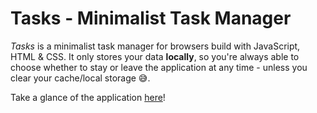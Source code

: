 # Tasks - Minimalist Task Manager

<i>Tasks</i> is a minimalist task manager for browsers build with JavaScript, HTML & CSS. It only stores your data <b>locally</b>, so you're always able to choose whether to stay or leave the application at any time - unless you clear your cache/local storage 😅.

Take a glance of the application <a href="https://pzzzl.github.io/tasks/">here</a>!
